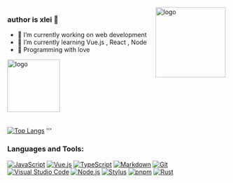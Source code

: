 <img src="https://github-readme-stats.vercel.app/api?username=xlei1123&show_icons=true" alt="logo" height="160" align="right" style="margin: 5px; margin-bottom: 20px;" />

### author is xlei 👋

- 📖 I’m currently working on web development
- 🌈 I’m currently learning Vue.js , React , Node
- 🌸 Programming with love

<img src="https://github-profile-trophy.vercel.app/?username=gengyanlei&theme=flat" alt="logo" height="120" align="center" style="margin: auto; margin-bottom: 20px;" />

[![Top Langs](https://github-readme-stats.vercel.app/api/top-langs/?username=xlei1123&layout=compact)](https://github.com/xlei1123/github-readme-stats)
'''

### Languages and Tools:
<p dir="auto"><a target="_blank" rel="noopener noreferrer" href="https://camo.githubusercontent.com/318695bb8bb3f74e026bb85d3b3a94aaf489017986ea5384d10a789617ec00ed/68747470733a2f2f696d672e736869656c64732e696f2f62616467652f4a6176615363726970742d4637444631453f7374796c653d666c61742d737175617265266c6f676f3d4a617661536372697074266c6f676f436f6c6f723d7768697465"><img src="https://camo.githubusercontent.com/318695bb8bb3f74e026bb85d3b3a94aaf489017986ea5384d10a789617ec00ed/68747470733a2f2f696d672e736869656c64732e696f2f62616467652f4a6176615363726970742d4637444631453f7374796c653d666c61742d737175617265266c6f676f3d4a617661536372697074266c6f676f436f6c6f723d7768697465" alt="JavaScript" data-canonical-src="https://img.shields.io/badge/JavaScript-F7DF1E?style=flat-square&amp;logo=JavaScript&amp;logoColor=white" style="max-width: 100%;"></a>
<a target="_blank" rel="noopener noreferrer" href="https://camo.githubusercontent.com/7d40774762a6559831664bbeb1b3d4e6b55ca155467da23c89cf8207cb063d64/68747470733a2f2f696d672e736869656c64732e696f2f62616467652f5675652e6a732d3446433038443f7374796c653d666c61742d737175617265266c6f676f3d5675652e6a73266c6f676f436f6c6f723d7768697465"><img src="https://camo.githubusercontent.com/7d40774762a6559831664bbeb1b3d4e6b55ca155467da23c89cf8207cb063d64/68747470733a2f2f696d672e736869656c64732e696f2f62616467652f5675652e6a732d3446433038443f7374796c653d666c61742d737175617265266c6f676f3d5675652e6a73266c6f676f436f6c6f723d7768697465" alt="Vue.js" data-canonical-src="https://img.shields.io/badge/Vue.js-4FC08D?style=flat-square&amp;logo=Vue.js&amp;logoColor=white" style="max-width: 100%;"></a>
<a target="_blank" rel="noopener noreferrer" href="https://camo.githubusercontent.com/71b77ec2da2b40e8f515fdb92fac8b4d53ed6c407db870970133d0049577d0e4/68747470733a2f2f696d672e736869656c64732e696f2f62616467652f547970655363726970742d3266373463303f7374796c653d666c61742d737175617265266c6f676f3d54797065536372697074266c6f676f436f6c6f723d7768697465"><img src="https://camo.githubusercontent.com/71b77ec2da2b40e8f515fdb92fac8b4d53ed6c407db870970133d0049577d0e4/68747470733a2f2f696d672e736869656c64732e696f2f62616467652f547970655363726970742d3266373463303f7374796c653d666c61742d737175617265266c6f676f3d54797065536372697074266c6f676f436f6c6f723d7768697465" alt="TypeScript" data-canonical-src="https://img.shields.io/badge/TypeScript-2f74c0?style=flat-square&amp;logo=TypeScript&amp;logoColor=white" style="max-width: 100%;"></a>
<a target="_blank" rel="noopener noreferrer" href="https://camo.githubusercontent.com/56a56218aad676ea38434119f83f871e62fa83b87d09e1eb486566c1f9536ece/68747470733a2f2f696d672e736869656c64732e696f2f62616467652f4d61726b446f776e2d3243384542423f7374796c653d666c61742d737175617265266c6f676f3d4d61726b646f776e266c6f676f436f6c6f723d7768697465"><img src="https://camo.githubusercontent.com/56a56218aad676ea38434119f83f871e62fa83b87d09e1eb486566c1f9536ece/68747470733a2f2f696d672e736869656c64732e696f2f62616467652f4d61726b446f776e2d3243384542423f7374796c653d666c61742d737175617265266c6f676f3d4d61726b646f776e266c6f676f436f6c6f723d7768697465" alt="Markdown" data-canonical-src="https://img.shields.io/badge/MarkDown-2C8EBB?style=flat-square&amp;logo=Markdown&amp;logoColor=white" style="max-width: 100%;"></a>
<a target="_blank" rel="noopener noreferrer" href="https://camo.githubusercontent.com/91271f210478908838baa7463daa6af4c78827b2d4d0a1ddfcdaf254b41edf87/68747470733a2f2f696d672e736869656c64732e696f2f62616467652f4769742d4630353033323f7374796c653d666c61742d737175617265266c6f676f3d476974266c6f676f436f6c6f723d7768697465"><img src="https://camo.githubusercontent.com/91271f210478908838baa7463daa6af4c78827b2d4d0a1ddfcdaf254b41edf87/68747470733a2f2f696d672e736869656c64732e696f2f62616467652f4769742d4630353033323f7374796c653d666c61742d737175617265266c6f676f3d476974266c6f676f436f6c6f723d7768697465" alt="Git" data-canonical-src="https://img.shields.io/badge/Git-F05032?style=flat-square&amp;logo=Git&amp;logoColor=white" style="max-width: 100%;"></a>
<a target="_blank" rel="noopener noreferrer" href="https://camo.githubusercontent.com/ebf1a2d8ce1e58753a2d30b2c2abb8b4afd4fbd9c46da88c6e6f0f7281598e70/68747470733a2f2f696d672e736869656c64732e696f2f62616467652f56697375616c5f53747564696f5f436f64652d3233616166323f7374796c653d666c61742d737175617265266c6f676f3d56697375616c2d53747564696f2d436f6465266c6f676f436f6c6f723d7768697465"><img src="https://camo.githubusercontent.com/ebf1a2d8ce1e58753a2d30b2c2abb8b4afd4fbd9c46da88c6e6f0f7281598e70/68747470733a2f2f696d672e736869656c64732e696f2f62616467652f56697375616c5f53747564696f5f436f64652d3233616166323f7374796c653d666c61742d737175617265266c6f676f3d56697375616c2d53747564696f2d436f6465266c6f676f436f6c6f723d7768697465" alt="Visual Studio Code" data-canonical-src="https://img.shields.io/badge/Visual_Studio_Code-23aaf2?style=flat-square&amp;logo=Visual-Studio-Code&amp;logoColor=white" style="max-width: 100%;"></a>
<a target="_blank" rel="noopener noreferrer" href="https://camo.githubusercontent.com/a3f3334e90b76678655dc24a64dfaf50c6c15bbbe75de87f321c792fa4c34795/68747470733a2f2f696d672e736869656c64732e696f2f62616467652f4e6f64652e6a732d3333393933333f7374796c653d666c61742d737175617265266c6f676f3d4e6f64652e6a73266c6f676f436f6c6f723d7768697465"><img src="https://camo.githubusercontent.com/a3f3334e90b76678655dc24a64dfaf50c6c15bbbe75de87f321c792fa4c34795/68747470733a2f2f696d672e736869656c64732e696f2f62616467652f4e6f64652e6a732d3333393933333f7374796c653d666c61742d737175617265266c6f676f3d4e6f64652e6a73266c6f676f436f6c6f723d7768697465" alt="Node.js" data-canonical-src="https://img.shields.io/badge/Node.js-339933?style=flat-square&amp;logo=Node.js&amp;logoColor=white" style="max-width: 100%;"></a>
<a target="_blank" rel="noopener noreferrer" href="https://camo.githubusercontent.com/cb378c4e16ed409dd1a084a2f98359150b43ff18c533160a5db498536eaa5974/68747470733a2f2f696d672e736869656c64732e696f2f62616467652f5374796c75732d3631444146423f7374796c653d666c61742d737175617265266c6f676f3d5374796c7573266c6f676f436f6c6f723d7768697465"><img src="https://camo.githubusercontent.com/cb378c4e16ed409dd1a084a2f98359150b43ff18c533160a5db498536eaa5974/68747470733a2f2f696d672e736869656c64732e696f2f62616467652f5374796c75732d3631444146423f7374796c653d666c61742d737175617265266c6f676f3d5374796c7573266c6f676f436f6c6f723d7768697465" alt="Stylus" data-canonical-src="https://img.shields.io/badge/Stylus-61DAFB?style=flat-square&amp;logo=Stylus&amp;logoColor=white" style="max-width: 100%;"></a>
<a target="_blank" rel="noopener noreferrer" href="https://camo.githubusercontent.com/23547d679b107eff115699cb00862e6026241de79c5edb60c40deb8de7a724a9/68747470733a2f2f696d672e736869656c64732e696f2f62616467652f706e706d2d6636393232303f7374796c653d666c61742d737175617265266c6f676f3d706e706d266c6f676f436f6c6f723d7768697465"><img src="https://camo.githubusercontent.com/23547d679b107eff115699cb00862e6026241de79c5edb60c40deb8de7a724a9/68747470733a2f2f696d672e736869656c64732e696f2f62616467652f706e706d2d6636393232303f7374796c653d666c61742d737175617265266c6f676f3d706e706d266c6f676f436f6c6f723d7768697465" alt="pnpm" data-canonical-src="https://img.shields.io/badge/pnpm-f69220?style=flat-square&amp;logo=pnpm&amp;logoColor=white" style="max-width: 100%;"></a>
<a target="_blank" rel="noopener noreferrer" href="https://camo.githubusercontent.com/81d99667201f7ef35e43229777935c6f7c13f274de5fa1d59114594d890ed7e0/68747470733a2f2f696d672e736869656c64732e696f2f62616467652f527573742d6566346130303f7374796c653d666c61742d737175617265266c6f676f3d52757374266c6f676f436f6c6f723d7768697465"><img src="https://camo.githubusercontent.com/81d99667201f7ef35e43229777935c6f7c13f274de5fa1d59114594d890ed7e0/68747470733a2f2f696d672e736869656c64732e696f2f62616467652f527573742d6566346130303f7374796c653d666c61742d737175617265266c6f676f3d52757374266c6f676f436f6c6f723d7768697465" alt="Rust" data-canonical-src="https://img.shields.io/badge/Rust-ef4a00?style=flat-square&amp;logo=Rust&amp;logoColor=white" style="max-width: 100%;"></a></p>
